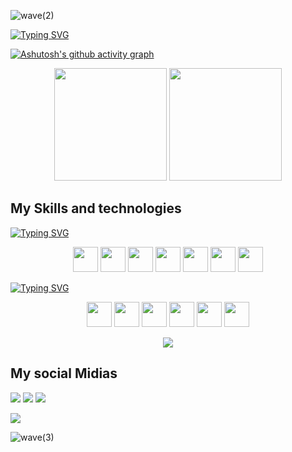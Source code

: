 ![wave(2)](https://user-images.githubusercontent.com/111823489/221068685-4fbb5972-726f-4a6e-b22e-731a74c9064f.svg)

<a href="https://git.io/typing-svg"><img src="https://readme-typing-svg.herokuapp.com?font=Assistant&size=32&duration=4500&pause=1000&color=0CF7A9&center=true&vCenter=true&width=1000&height=100&lines=Hello%2C+my+name+is+Luiz+Lobo+%3A);I+am+a+Software+Wizard;Be+welcome+to+my+Github+" alt="Typing SVG" /></a>

[![Ashutosh's github activity graph](https://github-readme-activity-graph.cyclic.app/graph?username=Lui-lobo&bg_color=e6fffe&color=7d019c&line=0bdd59&point=ffffff&area=true&hide_border=true)](https://github.com/ashutosh00710/github-readme-activity-graph)

<div align=center>
     <img height="180em" src="https://github-readme-stats.vercel.app/api?username=Lui-lobo&count_private=falsee&show_icons=true&theme=dracula&bg_color=0d1117" style="width="100%" ">
     <img height="180em" src="https://github-readme-stats.vercel.app/api/top-langs/?username=Lui-lobo&layout=compact&count_private=false&show_icons=true&theme=dracula&bg_color=0d1117" style="width="100%" ">
</div>

<h2>My Skills and technologies</h2>

<a href="https://git.io/typing-svg"><img src="https://readme-typing-svg.herokuapp.com?font=Assistant&size=32&pause=2000&color=0CF7A9&center=true&vCenter=true&width=1000&height=35&lines=Front-End" alt="Typing SVG" /></a>

<div align=center>     
     <img width="40px" src="https://cdn.jsdelivr.net/gh/devicons/devicon/icons/angularjs/angularjs-plain.svg" />
     <img width="40px" src="https://cdn.jsdelivr.net/gh/devicons/devicon/icons/react/react-original.svg" />
     <img width="40px" src="https://cdn.jsdelivr.net/gh/devicons/devicon/icons/html5/html5-original.svg" />   
     <img width="40px" src="https://cdn.jsdelivr.net/gh/devicons/devicon/icons/css3/css3-original.svg" />
     <img width="40px" src="https://cdn.jsdelivr.net/gh/devicons/devicon/icons/javascript/javascript-original.svg" />
     <img width="40px" src="https://cdn.jsdelivr.net/gh/devicons/devicon/icons/typescript/typescript-original.svg" />
     <img width="40px" src="https://cdn.jsdelivr.net/gh/devicons/devicon/icons/bootstrap/bootstrap-original.svg" />
</div>

<a href="https://git.io/typing-svg"><img src="https://readme-typing-svg.herokuapp.com?font=Assistant&size=32&pause=2000&color=0CF7A9&center=true&vCenter=true&width=1000&height=35&lines=Back-End" alt="Typing SVG" /></a>

<div align=center>  
       <img width="40px" src="https://cdn.jsdelivr.net/gh/devicons/devicon/icons/python/python-plain.svg" />
       <img width="40px" src="https://cdn.jsdelivr.net/gh/devicons/devicon/icons/nodejs/nodejs-original-wordmark.svg" />
       <img width="40px" src="https://cdn.jsdelivr.net/gh/devicons/devicon/icons/express/express-original-wordmark.svg" />
       <img width="40px" src="https://cdn.jsdelivr.net/gh/devicons/devicon/icons/csharp/csharp-original.svg" />
       <img width="40px" src="https://cdn.jsdelivr.net/gh/devicons/devicon/icons/adonisjs/adonisjs-original.svg" />
       <img width="40px" src="https://cdn.jsdelivr.net/gh/devicons/devicon/icons/mysql/mysql-original-wordmark.svg" />
</div>


<p align="center"><img src="https://github-profile-trophy.vercel.app/?username=Lui-lobo&theme=dracula&column=3&margin-w=15&margin-h=20&no-bg=true"/></p>

<h2>My social Midias</h2>

<div>
     <a><img src="https://img.shields.io/badge/Gmail-D14836?style=for-the-badge&logo=gmail&logoColor=white"></a>
     <a><img src="https://img.shields.io/badge/GitHub-100000?style=for-the-badge&logo=github&logoColor=white"></a>
     <a><img src="https://img.shields.io/badge/LinkedIn-0077B5?style=for-the-badge&logo=linkedin&logoColor=white"></a>
</div>

![](https://komarev.com/ghpvc/?username=Lui-lobo&style=for-the-badge)


![wave(3)](https://user-images.githubusercontent.com/111823489/221185527-690832e8-67cc-4968-a3a1-0549fb635396.svg)




